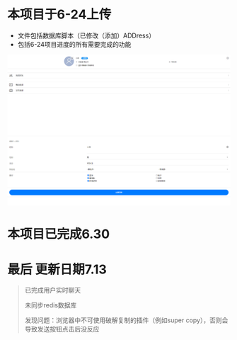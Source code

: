 # 本项目于6-24上传

- 文件包括数据库脚本（已修改（添加）ADDress）
- 包括6-24项目进度的所有需要完成的功能

<img src="img/4eb9f8ed8304ce4f7c6263d467073e8d.png" alt="截图" style="zoom:100%;" />

<img src="img/3c178dfc3be7410a8dbb847cf566bb99.png" alt="截图" style="zoom:100%;" />

# 本项目已完成6.30

# 最后 更新日期7.13

> 已完成用户实时聊天
>
> 未同步redis数据库
>
> 发现问题：浏览器中不可使用破解复制的插件（例如super copy），否则会导致发送按钮点击后没反应
